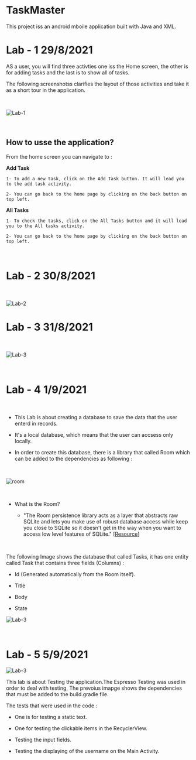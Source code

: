 # TaskMaster

This project iss an android mboile application built with Java and XML. 

# Lab - 1 29/8/2021

AS a user, you will find three activties one iss the Home screen, the other is for adding tasks and the last is to show all of tasks. 

The following screenshotss clarifies the layout of those activities and take it as a short tour in the application. 

<br>


![Lab-1](./Screenshots/lab-1-taskMaster.png)

<br>

## How to usse the application? 

 From the home screen you can navigate to : 

  **Add Task** 

    1- To add a new task, click on the Add Task button. It will lead you to the add task activity.

    2- You can go back to the home page by clicking on the back button on top left. 

  **All Tasks**

    1- To check the tasks, click on the All Tasks button and it will lead you to the All tasks activity. 
	
	2- You can go back to the home page by clicking on the back button on top left.

<br>


# Lab - 2 30/8/2021

<br>

![Lab-2](./Screenshots/lab-2-taskMaster.png)

# Lab - 3 31/8/2021

<br>

![Lab-3](./Screenshots/lab-3-taskMaster.jpg)

<br>

# Lab - 4 1/9/2021

<br>

- This Lab is about creating a database to save the data that the user enterd in records. 

- It's a local database, which means that the user can accsess only locally.

- In order to create this database, there is a library that called Room which can be added to the dependencies as following : 

<br>

![room](./Screenshots/room.PNG)


<br>

- What is the Room? 

  - "The Room persistence library acts as a layer that abstracts raw SQLite and lets you make use of robust database access while keep you close to SQLite so it doesn't get in the way when you want to access low level features of SQLite." [[Resource](https://www.techiediaries.com/android-room-tutorial/)]

<br>

The following Image shows the database that called Tasks, it has one entity called Task that contains three fields (Columns) : 
  
  - Id (Generated automatically from the Room itself).

  - Title 

  - Body

  - State

![Lab-3](./Screenshots/DB.PNG)

<br>

# Lab - 5 5/9/2021

![Lab-3](./Screenshots/Depenedencies.PNG)


This lab is about Testing the application.The Espresso Testing was used in order to deal with testing, The prevoius imapge shows the dependencies that must be added to the build.gradle file. 

The tests that were used in the code : 

 - One is for testing a static text. 

 - One for testing the clickable items in the RecyclerView.

 - Testing the input fields. 

 - Testing the displaying of the username on the Main Activity. 